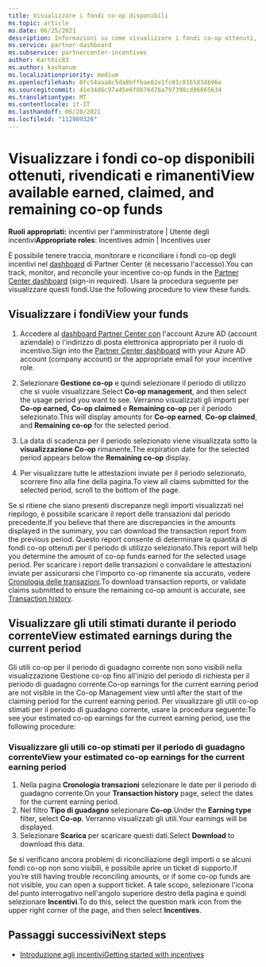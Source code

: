 ```yaml
---
title: Visualizzare i fondi co-op disponibili
ms.topic: article
ms.date: 06/25/2021
description: Informazioni su come visualizzare i fondi co-op ottenuti, reclamati e rimanenti, visualizzare le date di scadenza e riconciliare gli importi incoerenti.
ms.service: partner-dashboard
ms.subservice: partnercenter-incentives
author: Karthic83
ms.author: kashanum
ms.localizationpriority: medium
ms.openlocfilehash: 0fc54aaa8c5da8bffbae82e1fc01c8165834b96e
ms.sourcegitcommit: 41e34d6c97a45e6f0b76d76a797398cd06665634
ms.translationtype: MT
ms.contentlocale: it-IT
ms.lasthandoff: 06/28/2021
ms.locfileid: "112989326"
---
```

# <a name="view-available-earned-claimed-and-remaining-co-op-funds"></a><span data-ttu-id="8a50d-103">Visualizzare i fondi co-op disponibili ottenuti, rivendicati e rimanenti</span><span class="sxs-lookup"><span data-stu-id="8a50d-103">View available earned, claimed, and remaining co-op funds</span></span>

<span data-ttu-id="8a50d-104">**Ruoli appropriati:** incentivi per l'amministratore | Utente degli incentivi</span><span class="sxs-lookup"><span data-stu-id="8a50d-104">**Appropriate roles**: Incentives admin | Incentives user</span></span>

<span data-ttu-id="8a50d-105">È possibile tenere traccia, monitorare e riconciliare i fondi co-op degli incentivi nel [dashboard](https://partner.microsoft.com/dashboard/) di Partner Center (è necessario l'accesso).</span><span class="sxs-lookup"><span data-stu-id="8a50d-105">You can track, monitor, and reconcile your incentive co-op funds in the [Partner Center dashboard](https://partner.microsoft.com/dashboard/) (sign-in required).</span></span> <span data-ttu-id="8a50d-106">Usare la procedura seguente per visualizzare questi fondi.</span><span class="sxs-lookup"><span data-stu-id="8a50d-106">Use the following procedure to view these funds.</span></span>

## <a name="view-your-funds"></a><span data-ttu-id="8a50d-107">Visualizzare i fondi</span><span class="sxs-lookup"><span data-stu-id="8a50d-107">View your funds</span></span>

1. <span data-ttu-id="8a50d-108">Accedere al [dashboard Partner Center con](https://partner.microsoft.com/dashboard/) l'account Azure AD (account aziendale) o l'indirizzo di posta elettronica appropriato per il ruolo di incentivo.</span><span class="sxs-lookup"><span data-stu-id="8a50d-108">Sign into the [Partner Center dashboard](https://partner.microsoft.com/dashboard/) with your Azure AD account (company account) or the appropriate email for your incentive role.</span></span>

2. <span data-ttu-id="8a50d-109">Selezionare **Gestione co-op** e quindi selezionare il periodo di utilizzo che si vuole visualizzare.</span><span class="sxs-lookup"><span data-stu-id="8a50d-109">Select **Co-op management**, and then select the usage period you want to see.</span></span> <span data-ttu-id="8a50d-110">Verranno visualizzati gli importi per **Co-op earned,** **Co-op claimed** e **Remaining co-op** per il periodo selezionato.</span><span class="sxs-lookup"><span data-stu-id="8a50d-110">This will display amounts for **Co-op earned**, **Co-op claimed**, and **Remaining co-op** for the selected period.</span></span>

3. <span data-ttu-id="8a50d-111">La data di scadenza per il periodo selezionato viene visualizzata sotto la **visualizzazione Co-op** rimanente.</span><span class="sxs-lookup"><span data-stu-id="8a50d-111">The expiration date for the selected period appears below the **Remaining co-op** display.</span></span>  

4. <span data-ttu-id="8a50d-112">Per visualizzare tutte le attestazioni inviate per il periodo selezionato, scorrere fino alla fine della pagina.</span><span class="sxs-lookup"><span data-stu-id="8a50d-112">To view all claims submitted for the selected period, scroll to the bottom of the page.</span></span>

<span data-ttu-id="8a50d-113">Se si ritiene che siano presenti discrepanze negli importi visualizzati nel riepilogo, è possibile scaricare il report delle transazioni dal periodo precedente.</span><span class="sxs-lookup"><span data-stu-id="8a50d-113">If you believe that there are discrepancies in the amounts displayed in the summary, you can download the transaction report from the previous period.</span></span> <span data-ttu-id="8a50d-114">Questo report consente di determinare la quantità di fondi co-op ottenuti per il periodo di utilizzo selezionato.</span><span class="sxs-lookup"><span data-stu-id="8a50d-114">This report will help you determine the amount of co-op funds earned for the selected usage period.</span></span> <span data-ttu-id="8a50d-115">Per scaricare i report delle transazioni o convalidare le attestazioni inviate per assicurarsi che l'importo co-op rimanente sia accurato, vedere [Cronologia delle transazioni](./payout-statement.md#transaction-history).</span><span class="sxs-lookup"><span data-stu-id="8a50d-115">To download transaction reports, or validate claims submitted to ensure the remaining co-op amount is accurate, see [Transaction history](./payout-statement.md#transaction-history).</span></span>

## <a name="view-estimated-earnings-during-the-current-period"></a><span data-ttu-id="8a50d-116">Visualizzare gli utili stimati durante il periodo corrente</span><span class="sxs-lookup"><span data-stu-id="8a50d-116">View estimated earnings during the current period</span></span>
<span data-ttu-id="8a50d-117">Gli utili co-op per il periodo di guadagno corrente non sono visibili nella visualizzazione Gestione co-op fino all'inizio del periodo di richiesta per il periodo di guadagno corrente.</span><span class="sxs-lookup"><span data-stu-id="8a50d-117">Co-op earnings for the current earning period are not visible in the Co-op Management view until after the start of the claiming period for the current earning period.</span></span> <span data-ttu-id="8a50d-118">Per visualizzare gli utili co-op stimati per il periodo di guadagno corrente, usare la procedura seguente:</span><span class="sxs-lookup"><span data-stu-id="8a50d-118">To see your estimated co-op earnings for the current earning period, use the following procedure:</span></span>

### <a name="view-your-estimated-co-op-earnings-for-the-current-earning-period"></a><span data-ttu-id="8a50d-119">Visualizzare gli utili co-op stimati per il periodo di guadagno corrente</span><span class="sxs-lookup"><span data-stu-id="8a50d-119">View your estimated co-op earnings for the current earning period</span></span>

1. <span data-ttu-id="8a50d-120">Nella pagina **Cronologia transazioni** selezionare le date per il periodo di guadagno corrente.</span><span class="sxs-lookup"><span data-stu-id="8a50d-120">On your **Transaction history** page, select the dates for the current earning period.</span></span>
2. <span data-ttu-id="8a50d-121">Nel filtro **Tipo di guadagno** selezionare **Co-op**.</span><span class="sxs-lookup"><span data-stu-id="8a50d-121">Under the **Earning type** filter, select **Co-op**.</span></span> <span data-ttu-id="8a50d-122">Verranno visualizzati gli utili.</span><span class="sxs-lookup"><span data-stu-id="8a50d-122">Your earnings will be displayed.</span></span>
3. <span data-ttu-id="8a50d-123">Selezionare **Scarica** per scaricare questi dati.</span><span class="sxs-lookup"><span data-stu-id="8a50d-123">Select **Download** to download this data.</span></span>

<span data-ttu-id="8a50d-124">Se si verificano ancora problemi di riconciliazione degli importi o se alcuni fondi co-op non sono visibili, è possibile aprire un ticket di supporto.</span><span class="sxs-lookup"><span data-stu-id="8a50d-124">If you’re still having trouble reconciling amounts, or if some co-op funds are not visible, you can open a support ticket.</span></span> <span data-ttu-id="8a50d-125">A tale scopo, selezionare l'icona del punto interrogativo nell'angolo superiore destro della pagina e quindi selezionare **Incentivi**.</span><span class="sxs-lookup"><span data-stu-id="8a50d-125">To do this, select the question mark icon from the upper right corner of the page, and then select **Incentives**.</span></span>

## <a name="next-steps"></a><span data-ttu-id="8a50d-126">Passaggi successivi</span><span class="sxs-lookup"><span data-stu-id="8a50d-126">Next steps</span></span>

- [<span data-ttu-id="8a50d-127">Introduzione agli incentivi</span><span class="sxs-lookup"><span data-stu-id="8a50d-127">Getting started with incentives</span></span>](incentives-get-started-intro.md)